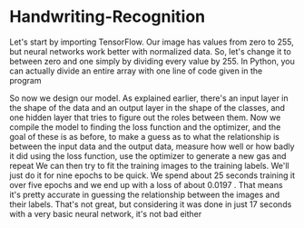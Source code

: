 # Handwriting-Recognition

Let's start by importing TensorFlow.
Our image has values from zero to 255, but neural networks work better with normalized data. So, let's change it to between zero and one simply by dividing every value by 255. In Python, you can actually divide an entire array with one line of code given in the program

So now we design our model. As explained earlier, there's an input layer in the shape of the data and an output layer in the shape of the classes, and one hidden layer that tries to figure out the roles between them. Now we compile the model to finding the loss function and the optimizer, and the goal of these is as before, to make a guess as to what the relationship is between the input data and the output data, measure how well or how badly it did using the loss function, use the optimizer to generate a new gas and repeat
We can then try to fit the training images to the training labels. We'll just do it for nine epochs to be quick. We spend about 25 seconds training it over five epochs and we end up with a loss of about 0.0197 . That means it's pretty accurate in guessing the relationship between the images and their labels. That's not great, but considering it was done in just 17 seconds with a very basic neural network, it's not bad either
